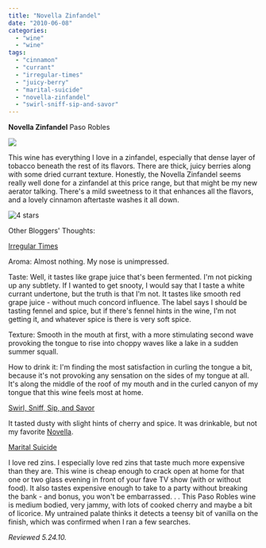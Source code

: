 ```yaml
---
title: "Novella Zinfandel"
date: "2010-06-08"
categories:
  - "wine"
  - "wine"
tags:
  - "cinnamon"
  - "currant"
  - "irregular-times"
  - "juicy-berry"
  - "marital-suicide"
  - "novella-zinfandel"
  - "swirl-sniff-sip-and-savor"
---
```


**Novella Zinfandel** Paso Robles

![](http://www.rebeccagomezfarrell.com/gourmez/photos/novellazin.jpg)

This wine has everything I love in a zinfandel, especially that dense layer of tobacco beneath the rest of its flavors. There are thick, juicy berries along with some dried currant texture. Honestly, the Novella Zinfandel seems really well done for a zinfandel at this price range, but that might be my new aerator talking. There's a mild sweetness to it that enhances all the flavors, and a lovely cinnamon aftertaste washes it all down.




<div class="caption">

![4 stars](http://www.rebeccagomezfarrell.com/wp-content/uploads/2009/02/rating_truffle1.gif "rating_truffle1")</div>
  Other Bloggers' Thoughts:

[Irregular Times](http://irregulartimes.com/index.php/archives/2008/11/16/novella-zinfandel-by-paso-robles/)

Aroma: Almost nothing. My nose is unimpressed.

Taste: Well, it tastes like grape juice that's been fermented. I'm not picking up any subtlety. If I wanted to get snooty, I would say that I taste a white currant undertone, but the truth is that I'm not. It tastes like smooth red grape juice - without much concord influence. The label says I should be tasting fennel and spice, but if there's fennel hints in the wine, I'm not getting it, and whatever spice is there is very soft spice.

Texture: Smooth in the mouth at first, with a more stimulating second wave provoking the tongue to rise into choppy waves like a lake in a sudden summer squall.

How to drink it: I'm finding the most satisfaction in curling the tongue a bit, because it's not provoking any sensation on the sides of my tongue at all. It's along the middle of the roof of my mouth and in the curled canyon of my tongue that this wine feels most at home.

[Swirl, Sniff, Sip, and Savor](http://swirlsniffsipandsavor.blogspot.com/2009/01/novella-zinfandel-falls-flat.html)

It tasted dusty with slight hints of cherry and spice. It was drinkable, but not my favorite [Novella](http://www.eosvintage.com/novella.html).

[Marital Suicide](http://maritalsuicide.blogspot.com/2009/06/wine-novella-zinfandel-trader-joes-699.html)

I love red zins. I especially love red zins that taste much more expensive than they are. This wine is cheap enough to crack open at home for that one or two glass evening in front of your fave TV show (with or without food). It also tastes expensive enough to take to a party without breaking the bank - and bonus, you won't be embarrassed. . . This Paso Robles wine is medium bodied, very jammy, with lots of cooked cherry and maybe a bit of licorice. My untrained palate thinks it detects a teensy bit of vanilla on the finish, which was confirmed when I ran a few searches.

_Reviewed 5.24.10._
